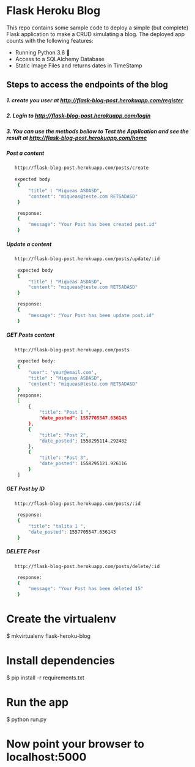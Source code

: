# Flask Heroku Blog
This repo contains some sample code to deploy a simple (but complete) Flask application to make a CRUD  simulating a blog. The deployed app counts with the following features:

* Running Python 3.6 🐍
* Access to a SQLAlchemy Database
* Static Image Files and returns dates in TimeStamp

## Steps to access the endpoints of the blog

##### 1. create you user at http://flask-blog-post.herokuapp.com/register

##### 2. Login to http://flask-blog-post.herokuapp.com/login

##### 3. You can use the methods bellow to Test the Application and see the result at http://flask-blog-post.herokuapp.com/home

##### Post a content
```bash
   http://flask-blog-post.herokuapp.com/posts/create
   
   expected body
    {
		"title" : "Miqueas ASDASD",
		"content": "miqueas@teste.com RETSADASD"
    }

    response: 
    {
        "message": "Your Post has been created post.id"
    }
```

##### Update a content
```bash
   http://flask-blog-post.herokuapp.com/posts/update/:id
   
    expected body
    {
		"title" : "Miqueas ASDASD",
		"content": "miqueas@teste.com RETSADASD"
    }

    response: 
    {
        "message": "Your Post has been update post.id"
    }
```

##### GET Posts content
```bash
   http://flask-blog-post.herokuapp.com/posts
   
    expected body:
    {
        "user": 'your@email.com',
		"title" : "Miqueas ASDASD",
		"content": "miqueas@teste.com RETSADASD"
    }
    response:
    [
        {
            "title": "Post 1 ",
            "date_posted": 1557705547.636143
        },
        {
            "title": "Post 2",
            "date_posted": 1558295114.292482
        },
        {
            "title": "Post 3",
            "date_posted": 1558295121.926116
        }
    ]
```

##### GET Post by ID
```bash
   http://flask-blog-post.herokuapp.com/posts/:id
   
    response:
    {
        "title": "talita 1 ", 
        "date_posted": 1557705547.636143
    }
```

##### DELETE Post
```bash
   http://flask-blog-post.herokuapp.com/posts/delete/:id

    response:
    {
        "message": "Your Post has been deleted 15"
    }
```

# Create the virtualenv
$ mkvirtualenv flask-heroku-blog
# Install dependencies
$ pip install -r requirements.txt
# Run the app
$ python run.py
# Now point your browser to localhost:5000
```
